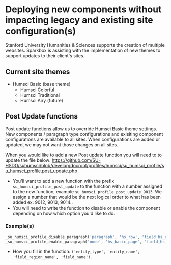 # Deploying new components without impacting legacy and existing site configuration(s)

Stanford University Humanities & Sciences supports the creation of multiple websites. Sparkbox is assisting with the implementation of new themes to support updates to their client's sites.

## Current site themes

* Humsci Basic (base theme)
  * Humsci Colorful
  * Humsci Traditional
  * Humsci Airy (future)

## Post Update functions

Post update functions allow us to override Humsci Basic theme settings. New components / paragraph type configurations and exisiting component configurations are available to all sites. When configurations are added or updated, we may not want those changes on all sites.

When you would like to add a new Post update function you will need to to update the file below:
https://github.com/SU-HSDO/suhumsci/blob/develop/docroot/profiles/humsci/su_humsci_profile/su_humsci_profile.post_update.php

* You'll want to add a new function with the prefix `su_humsci_profile_post_update` to the function with a number assigned to the new function, example `su_humsci_profile_post_update_9013`. We assign a number that would be the next logical order to what has been added ex: 9012, 9013, 9014..
* You will need to write the function to disable or enable the component depending on how which option you'd like to do.

### Example(s)

```php
_su_humsci_profile_disable_paragraph('paragraph', 'hs_row', 'field_hs_row_components', 'hs_timeline_item');
_su_humsci_profile_enable_paragraph('node', 'hs_basic_page', 'field_hs_page_components', 'hs_gradient_hero_slider');
```

* How you fill in the function: `('entity_type', 'entity_name', 'field_region_name', 'field_name')`.
